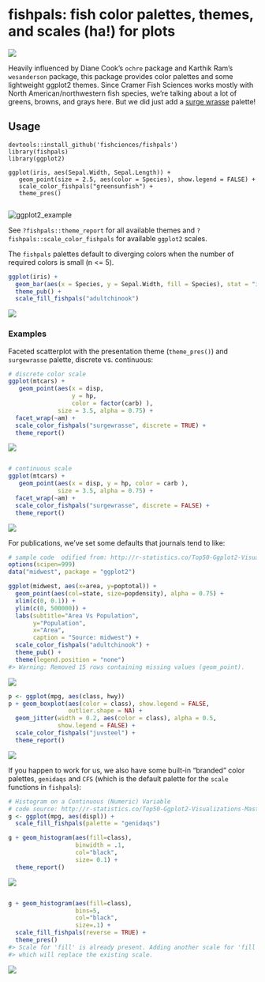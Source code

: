 
<!-- README.md is generated from README.Rmd. Please edit that file -->

# fishpals: fish color palettes, themes, and scales (ha\!) for plots

![](fishpals_color.png)

Heavily influenced by Diane Cook’s `ochre` package and Karthik Ram’s
`wesanderson` package, this package provides color palettes and some
lightweight ggplot2 themes. Since Cramer Fish Sciences works mostly with
North American/northwestern fish species, we’re talking about a lot of
greens, browns, and grays here. But we did just add a [surge
wrasse](https://tinyurl.com/y2xljdlp) palette\!

## Usage

``` 
devtools::install_github('fishciences/fishpals')
library(fishpals)
library(ggplot2)

ggplot(iris, aes(Sepal.Width, Sepal.Length)) +
   geom_point(size = 2.5, aes(color = Species), show.legend = FALSE) +
   scale_color_fishpals("greensunfish") +
   theme_pres()
   
```

![ggplot2\_example](https://raw.githubusercontent.com/fishsciences/fishpals/master/fishphotos/ggplot2_example.jpeg)

See `?fishpals::theme_report` for all available themes and
`?fishpals::scale_color_fishpals` for available `ggplot2` scales.

The `fishpals` palettes default to diverging colors when the number of
required colors is small (n \<= 5).

``` r
ggplot(iris) +
  geom_bar(aes(x = Species, y = Sepal.Width, fill = Species), stat = "identity") +
  theme_pub() +
  scale_fill_fishpals("adultchinook")
```

![](README-unnamed-chunk-2-1.png)<!-- -->

### Examples

Faceted scatterplot with the presentation theme (`theme_pres()`) and
`surgewrasse` palette, discrete vs. continuous:

``` r
# discrete color scale
ggplot(mtcars) +
   geom_point(aes(x = disp, 
                  y = hp, 
                  color = factor(carb) ),
              size = 3.5, alpha = 0.75) +
  facet_wrap(~am) +
  scale_color_fishpals("surgewrasse", discrete = TRUE) +
  theme_report()
```

![](README-unnamed-chunk-3-1.png)<!-- -->

``` r

# continuous scale
ggplot(mtcars) +
   geom_point(aes(x = disp, y = hp, color = carb ),
              size = 3.5, alpha = 0.75) +
  facet_wrap(~am) +
  scale_color_fishpals("surgewrasse", discrete = FALSE) +
  theme_report()
```

![](README-unnamed-chunk-3-2.png)<!-- -->

For publications, we’ve set some defaults that journals tend to
like:

``` r
# sample code  odified from: http://r-statistics.co/Top50-Ggplot2-Visualizations-MasterList-R-Code.html
options(scipen=999)
data("midwest", package = "ggplot2")

ggplot(midwest, aes(x=area, y=poptotal)) +
  geom_point(aes(col=state, size=popdensity), alpha = 0.75) +
  xlim(c(0, 0.1)) +
  ylim(c(0, 500000)) +
  labs(subtitle="Area Vs Population",
       y="Population",
       x="Area",
       caption = "Source: midwest") +
  scale_color_fishpals("adultchinook") +
  theme_pub() +
  theme(legend.position = "none")
#> Warning: Removed 15 rows containing missing values (geom_point).
```

![](README-unnamed-chunk-4-1.png)<!-- -->

``` r
p <- ggplot(mpg, aes(class, hwy))
p + geom_boxplot(aes(color = class), show.legend = FALSE,
                 outlier.shape = NA) +
  geom_jitter(width = 0.2, aes(color = class), alpha = 0.5,
              show.legend = FALSE) +
  scale_color_fishpals("juvsteel") +
  theme_report()
```

![](README-unnamed-chunk-5-1.png)<!-- -->

If you happen to work for us, we also have some built-in “branded” color
palettes, `genidaqs` and `CFS` (which is the default palette for the
`scale` functions in `fishpals`):

``` r
# Histogram on a Continuous (Numeric) Variable
# code source: http://r-statistics.co/Top50-Ggplot2-Visualizations-MasterList-R-Code.html
g <- ggplot(mpg, aes(displ)) + 
  scale_fill_fishpals(palette = "genidaqs")

g + geom_histogram(aes(fill=class), 
                   binwidth = .1, 
                   col="black", 
                   size= 0.1) +
  theme_report()
```

![](README-unnamed-chunk-6-1.png)<!-- -->

``` r

g + geom_histogram(aes(fill=class), 
                   bins=5, 
                   col="black", 
                   size=.1) +   
  scale_fill_fishpals(reverse = TRUE) +
  theme_pres()
#> Scale for 'fill' is already present. Adding another scale for 'fill',
#> which will replace the existing scale.
```

![](README-unnamed-chunk-6-2.png)<!-- -->
